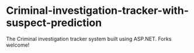 # Criminal-investigation-tracker-with-suspect-prediction
The  Criminal investigation tracker system built using ASP.NET. Forks welcome!
